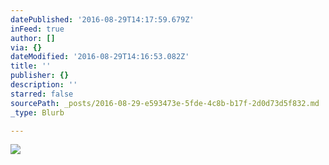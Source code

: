 ```yaml
---
datePublished: '2016-08-29T14:17:59.679Z'
inFeed: true
author: []
via: {}
dateModified: '2016-08-29T14:16:53.082Z'
title: ''
publisher: {}
description: ''
starred: false
sourcePath: _posts/2016-08-29-e593473e-5fde-4c8b-b17f-2d0d73d5f832.md
_type: Blurb

---
```

![](https://the-grid-user-content.s3-us-west-2.amazonaws.com/a7f71330-3cdd-4f1b-b869-f527bb224511.jpg)